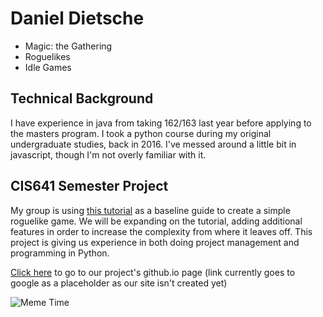 # Daniel Dietsche

* Magic: the Gathering
* Roguelikes
* Idle Games

## Technical Background
I have experience in java from taking 162/163 last year before applying to the masters program. I took a python course during my original undergraduate studies, back in 2016. I've messed around a little bit in javascript, though I'm not overly familiar with it.

## CIS641 Semester Project
My group is using [this tutorial](http://rogueliketutorials.com/tutorials/tcod/v2/) as a baseline guide to create a simple roguelike game. We will be expanding on the tutorial, adding additional features in order to increase the complexity from where it leaves off. This project is giving us experience in both doing project management and programming in Python.

[Click here](https://www.google.com/) to go to our project's github.io page (link currently goes to google as a placeholder as our site isn't created yet)

![Meme Time](https://preview.redd.it/6q6azrp3e5t41.jpg?auto=webp&s=f28cfc10f24869ca00716d01ecb8af45e1caf9f0)
